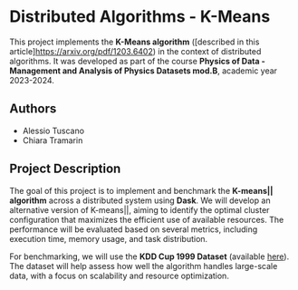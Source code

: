 # Distributed Algorithms - K-Means

This project implements the **K-Means algorithm** ([described in this article]https://arxiv.org/pdf/1203.6402) in the context of distributed algorithms. It was developed as part of the course **Physics of Data - Management and Analysis of Physics Datasets mod.B**, academic year 2023-2024.

## Authors
- Alessio Tuscano
- Chiara Tramarin 

## Project Description
The goal of this project is to implement and benchmark the **K-means|| algorithm** across a distributed system using **Dask**. We will develop an alternative version of K-means||, aiming to identify the optimal cluster configuration that maximizes the efficient use of available resources. The performance will be evaluated based on several metrics, including execution time, memory usage, and task distribution.

For benchmarking, we will use the **KDD Cup 1999 Dataset** (available [here](https://kdd.ics.uci.edu/databases/kddcup99/kddcup99.html)). The dataset will help assess how well the algorithm handles large-scale data, with a focus on scalability and resource optimization.



